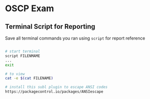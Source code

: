 # OSCP Exam

## Terminal Script for Reporting
Save all terminal commands you ran using `script` for report reference
```bash

# start terminal
script FILENMAME
...
exit

# to view
cat -e $(cat FILENAME)

# install this subl plugin to escape ANSI codes
https://packagecontrol.io/packages/ANSIescape


```